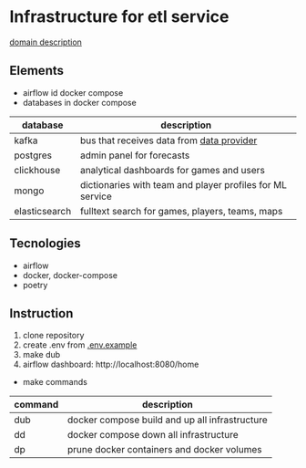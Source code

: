 # Infrastructure for etl service

[domain description](https://github.com/sbilibin2017/data_provider/blob/master/README.ru.md)

## Elements
* airflow id docker compose
* databases in docker compose 

|database|description|
|---|---|
|kafka|bus that receives data from [data provider](https://github.com/sbilibin2017/data_provider)|
|postgres|admin panel for forecasts|
|clickhouse|analytical dashboards for games and users|
|mongo|dictionaries with team and player profiles for ML service|
|elasticsearch|fulltext search for games, players, teams, maps|

## Tecnologies
* airflow
* docker, docker-compose
* poetry

## Instruction
1. clone repository
2. create .env from [.env.example](./.env.example)
3. make dub
4. airflow dashboard: http://localhost:8080/home

* make commands

|command|description|
|---|---|
|dub|docker compose build and up all infrastructure|
|dd|docker compose down all infrastructure|
|dp|prune docker containers and docker volumes|



